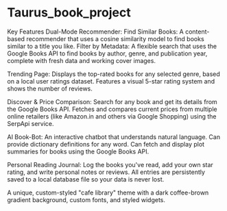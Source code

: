 # Taurus_book_project
Key Features
Dual-Mode Recommender:
Find Similar Books: A content-based recommender that uses a cosine similarity model to find books similar to a title you like.
Filter by Metadata: A flexible search that uses the Google Books API to find books by author, genre, and publication year, complete with fresh data and working cover images.

Trending Page:
Displays the top-rated books for any selected genre, based on a local user ratings dataset.
Features a visual 5-star rating system and shows the number of reviews.

Discover & Price Comparison:
Search for any book and get its details from the Google Books API.
Fetches and compares current prices from multiple online retailers (like Amazon.in and others via Google Shopping) using the SerpApi service.

AI Book-Bot:
An interactive chatbot that understands natural language.
Can provide dictionary definitions for any word.
Can fetch and display plot summaries for books using the Google Books API.

Personal Reading Journal:
Log the books you've read, add your own star rating, and write personal notes or reviews.
All entries are persistently saved to a local database file so your data is never lost.


A unique, custom-styled "cafe library" theme with a dark coffee-brown gradient background, custom fonts, and styled widgets.
